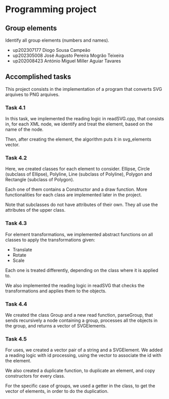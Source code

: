 
# Programming project

## Group elements

Identify all group elements (numbers and names).

- up202307177 Diogo Sousa Campeão
- up202305008 José Augusto Pereira Mogrão Teixeira
- up202008423 António Miguel Miller Aguiar Tavares


## Accomplished tasks

This project consists in the implementation of a program that converts SVG arquives to PNG arquives.

### Task 4.1

In this task, we implemented the reading logic in readSVG.cpp, that consists in, for each XML node, we identify and treat the element, based on the name of the node.

Then, after creating the element, the algorithm puts it in svg_elements vector.

### Task 4.2

Here, we created classes for each element to consider. Ellipse, Circle (subclass of Ellipse), Polyline, Line (subclass of Polyline), Polygon and Rectangle (subclass of Polygon).

Each one of them contains a Constructor and a draw function. More functionalities for each class are implemented later in the project.

Note that subclasses do not have attributes of their own. They all use the attributes of the upper class.

### Task 4.3

For element transformations, we implemented abstract functions on all classes to apply the transformations given:
- Translate
- Rotate
- Scale

Each one is treated differently, depending on the class where it is applied to.

We also implemented the reading logic in readSVG that checks the transformations and applies them to the objects.

### Task 4.4

We created the class Group and a new read function, parseGroup, that sends recursively a node containing a group, processes all the objects in the group, and returns a vector of SVGElements.

### Task 4.5

For uses, we created a vector pair of a string and a SVGElement. We added a reading logic with id processing, using the vector to associate the id with the element.

We also created a duplicate function, to duplicate an element, and copy constructors for every class.

For the specific case of groups, we used a getter in the class, to get the vector of elements, in order to do the duplication.




